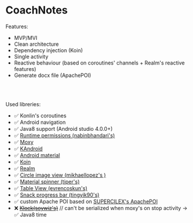 # CoachNotes
Features:
- MVP/MVI
- Clean architecture
- Dependency injection (Koin)
- Single activity
- Reactive behaviour (based on coroutines' channels + Realm's reactive features)
- Generate docx file (ApachePOI)

<br/>
<br/>

Used libreries:
- :white_check_mark: Konlin's coroutines <br/>
- :white_check_mark: Android navigation <br/>
- :white_check_mark: Java8 support (Android studio 4.0.0+) <br/>
- :white_check_mark: [Runtime permissions (nabinbhandari's)](https://github.com/nabinbhandari/Android-Permissions) <br/>
- :white_check_mark: [Moxy](https://github.com/moxy-community/Moxy) <br/>
- :white_check_mark: [KAndroid](https://github.com/pawegio/KAndroid) <br/>
- :white_check_mark: [Android material](https://github.com/material-components/material-components-android) <br/>
- :white_check_mark: [Koin](https://github.com/InsertKoinIO/koin) <br/>
- :white_check_mark: [Realm](https://realm.io/) <br/>
- :white_check_mark: [Circle image view (mikhaellopez's )](https://github.com/lopspower/CircularImageView) <br/>
- :white_check_mark: [Material spinner (tiper's)](https://github.com/tiper/MaterialSpinner) <br/>
- :white_check_mark: [Table View (evrencoskun's)](https://github.com/evrencoskun/TableView) <br/>
- :white_check_mark: [Snack progress bar (tingyik90's)](https://github.com/tingyik90/snackprogressbar) <br/>
- :white_check_mark: custom Apache POI based on [SUPERCILEX's ApachePOI](https://github.com/SUPERCILEX/poi-android) <br/>
- :x: ~~[Klock(soywiz's)](https://github.com/korlibs/klock)~~ // can't be serialized when moxy's on stop activity -> :white_check_mark: Java8 time
